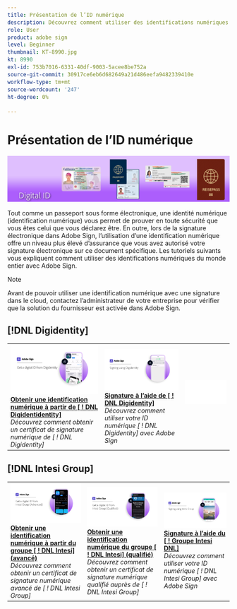 ```yaml
---
title: Présentation de l’ID numérique
description: Découvrez comment utiliser des identifications numériques du monde entier avec Adobe Sign
role: User
product: adobe sign
level: Beginner
thumbnail: KT-8990.jpg
kt: 8990
exl-id: 753b7016-6331-40df-9003-5acee8be752a
source-git-commit: 30917ce6eb6d682649a21d486eefa9482339410e
workflow-type: tm+mt
source-wordcount: '247'
ht-degree: 0%

---
```


# Présentation de l’ID numérique

![Image d’identification numérique](../assets/Hero-DigitalID.png)

Tout comme un passeport sous forme électronique, une identité numérique (identification numérique) vous permet de prouver en toute sécurité que vous êtes celui que vous déclarez être. En outre, lors de la signature électronique dans Adobe Sign, l’utilisation d’une identification numérique offre un niveau plus élevé d’assurance que vous avez autorisé votre signature électronique sur ce document spécifique. Les tutoriels suivants vous expliquent comment utiliser des identifications numériques du monde entier avec Adobe Sign.

>[!NOTE]
>
>Avant de pouvoir utiliser une identification numérique avec une signature dans le cloud, contactez l’administrateur de votre entreprise pour vérifier que la solution du fournisseur est activée dans Adobe Sign.

## [!DNL Digidentity]

<table style="table-layout:fixed">
<tr>
 <td>
    <a href="digidentity-reg.md">
      <img alt="Obtenir une identification numérique à partir de [ ! DNL Digidentidentity]" src="assets/Digidentityreg_1280.png" />
    </a>
    <div>
    <a href="digidentity-reg.md"><strong>Obtenir une identification numérique à partir de [ ! DNL Digidentidentity]</strong></a>
    </div>
    <em>Découvrez comment obtenir un certificat de signature numérique de [ ! DNL Digidentity]</em>
    <br>
  </td>
  <td>
    <a href="digidentity-sign.md">
      <img alt="Signature à l’aide de [ ! DNL Digidentity]" src="assets/Digidentitysign_1280.png" />
    </a>
    <div>
    <a href="digidentity-sign.md"><strong>Signature à l’aide de [ ! DNL Digidentity]</strong></a>
    </div>
    <em>Découvrez comment utiliser votre ID numérique [ ! DNL Digidentity] avec Adobe Sign</em>
    <br>
  </td>
  <td>
    <img alt="Espacement" src="../assets/Whitespacer.png" />
    <div>
    <br>
  </td>
</tr>
</table>

## [!DNL Intesi Group]

<table style="table-layout:fixed">
<tr>
  <td>
    <a href="intesi-advanced.md">
      <img alt="Obtention d’une identification numérique à partir du groupe Intesi (avancé)" src="assets/IntesiAdvanced_1280.png" />
    </a>
    <div>
    <a href="intesi-advanced.md"><strong>Obtenir une identification numérique à partir du groupe [ ! DNL Intesi] (avancé)</strong></a>
    </div>
    <em>Découvrez comment obtenir un certificat de signature numérique avancé de [ ! DNL Intesi Group]</em>
    <br>
  </td>
  <td>
    <a href="intesi-qualified.md">
      <img alt="Obtenir une identification numérique du groupe [ ! DNL Intesi] (qualifié)" src="assets/IntesiQualified_1280.png" />
    </a>
    <div>
    <a href="intesi-qualified.md"><strong>Obtenir une identification numérique du groupe [ ! DNL Intesi] (qualifié)</strong></a>
    </div>
    <em>Découvrez comment obtenir un certificat de signature numérique qualifié auprès de [ ! DNL Intesi Group]</em>
    <br>
  </td>
  <td>
    <a href="intesi-sign.md">
      <img alt="Signature à l’aide du groupe Intesi" src="assets/IntesiSign_1280.png" />
    </a>
    <div>
    <a href="intesi-sign.md"><strong>Signature à l’aide du [ ! Groupe Intesi DNL]</strong></a>
    </div>
    <em>Découvrez comment utiliser votre ID numérique [ ! DNL Intesi Group] avec Adobe Sign</em>
    <br>
  </td>
</tr>
</table>
